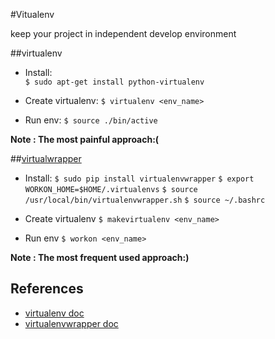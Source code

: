 #Vitualenv

keep your project in independent develop environment

##virtualenv  
* Install:	
	`$ sudo apt-get install python-virtualenv`

* Create virtualenv:
	`$ virtualenv <env_name>`

* Run env:
	`$ source ./bin/active`

__Note : The most painful approach:(__

##[virtualwrapper](https://bitbucket.org/dhellmann/virtualenvwrapper)
* Install:
	`$ sudo pip install virtualenvwrapper`
	`$ export WORKON_HOME=$HOME/.virtualenvs`
	`$ source /usr/local/bin/virtualenvwrapper.sh`
	`$ source ~/.bashrc`

* Create virtualenv
	`$ makevirtualenv <env_name>`

*  Run env
	`$ workon <env_name>`

__Note : The most frequent used approach:)__


## References
* [virtualenv doc](https://virtualenv.readthedocs.org/en/latest/)
* [virtualenvwrapper doc](http://virtualenvwrapper.readthedocs.org/en/latest/index.html)
